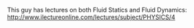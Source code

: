 This guy has lectures on both Fluid Statics and Fluid Dynamics:
http://www.ilectureonline.com/lectures/subject/PHYSICS/4